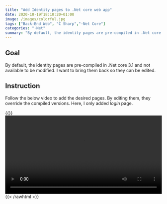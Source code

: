 ```yaml
---
title: "Add Identity pages to .Net core web app"
date: 2020-10-19T18:10:20+01:00
image: /images/colorful.jpg
tags: ["Back-End Web", "C Sharp","⋅Net Core"]
categories: "⋅Net"
summary: "By default, the identity pages are pre-compiled in .Net core 3.1 and not available to be modified. I want to bring them back so they can be edited."
---
```


## Goal

By default, the identity pages are pre-compiled in .Net core 3.1 and not available to be modified. I want to bring them back so they can be edited.


## Instruction

Follow the below video to add the desired pages. By editing them, they override the compiled versions. Here, I only added *login* page.

{{<rawhtml>}}
<video width=100% controls>
  <source src="/videos/bring_back_identity_pages.webm" type="video/webm">
Your browser does not support the video tag.
</video>
{{< /rawhtml >}}

